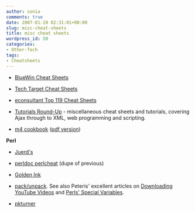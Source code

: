 ```yaml
---
author: sonia
comments: true
date: 2007-01-28 02:31:01+00:00
slug: misc-cheat-sheets
title: misc cheat sheets
wordpress_id: 50
categories:
- Other-Tech
tags:
- Cheatsheets
---
```






	
  * [BlueWin Cheat Sheets](http://mypage.bluewin.ch/a-z/yuppi/links/cheatsheets.html)

	
  * [Tech Target Cheat Sheets](http://whatis.techtarget.com/definition/0,,sid9_gci826135,00.html)

	
  * [econsultant Top 119 Cheat Sheets](http://webdeveloper.econsultant.com/cheat-sheets/)

	
  * [Tutorials Round-Up](http://www.smashingmagazine.com/2007/01/26/tutorials-round-up-ajax-css-javascript-php-mysql-and-more/) - miscellaneous cheat sheets and tutorials, covering Ajax through to XML, web programming and scripting.

	
  * [m4 cookbook](http://72.14.253.104/search?q=cache:E-lgXKJvLX8J:www.cs.stir.ac.uk/~kjt/research/pdf/expl-m4.pdf+m4+cookbook%22&hl=en&ct=clnk&cd=10&gl=au&client=firefox-a) ([pdf version](http://www.google.com.au/url?sa=t&ct=res&cd=10&url=http%3A%2F%2Fwww.cs.stir.ac.uk%2F~kjt%2Fresearch%2Fpdf%2Fexpl-m4.pdf&ei=MCMxR8atKYO4pgSZ76mXAg&usg=AFQjCNEO-XqWI7qWBlQwIWavWLIMMbXmKg&sig2=VczKzAehDdALPXA3sY3p4w))


**Perl**



	
  * [Juerd's](http://juerd.nl/site.plp/perlcheat)

	
  * [perldoc perlcheat](http://perldoc.perl.org/perlcheat.html) (dupe of previous)

	
  * [Golden Ink](http://goldenink.com/perl/perlcheat.html)

	
  * [pack/unpack](http://www.catonmat.net/blog/perl-pack-unpack-printf-cheat-sheet/). See also Peteris' excellent articles on [Downloading YouTube Videos](http://www.catonmat.net/blog/downloading-youtube-videos-with-a-perl-one-liner/) and [Perls' Special Variables](http://www.catonmat.net/blog/perls-special-variable-cheat-sheet/).

	
  * [pkturner](http://www.pkturner.org/programming/Perl_cheat_sheet.html)



